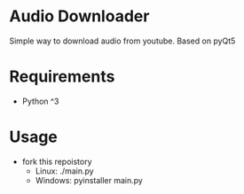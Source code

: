 # Audio Downloader
Simple way to download audio from youtube. Based on pyQt5
# Requirements
* Python ^3
# Usage
* fork this repoistory
  * Linux: ./main.py 
  * Windows: pyinstaller main.py
